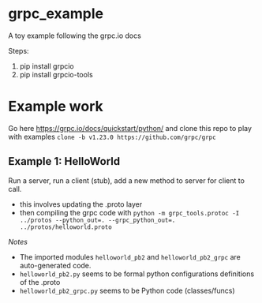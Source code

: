 # grpc_example
A toy example following the grpc.io docs


Steps:
1. pip install grpcio
2. pip install grpcio-tools

# Example work
Go here https://grpc.io/docs/quickstart/python/ and clone this repo to play with examples `clone -b v1.23.0 https://github.com/grpc/grpc`

## Example 1: HelloWorld
Run a server, run a client (stub), add a new method to server for client to call.
* this involves updating the .proto layer
* then compiling the grpc code with `python -m grpc_tools.protoc -I ../protos --python_out=. --grpc_python_out=. ../protos/helloworld.proto`

_Notes_<br>
* The imported modules `helloworld_pb2` and `helloworld_pb2_grpc` are auto-generated code.
* `helloworld_pb2.py` seems to be formal python configurations definitions of the .proto
* `helloworld_pb2_grpc.py` seems to be Python code (classes/funcs)
